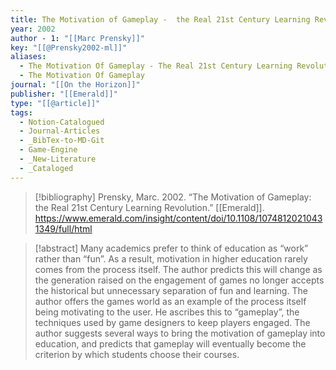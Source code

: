 ```yaml
---
title: The Motivation of Gameplay -  the Real 21st Century Learning Revolution
year: 2002
author - 1: "[[Marc Prensky]]"
key: "[[@Prensky2002-ml]]"
aliases:
  - The Motivation Of Gameplay - The Real 21st Century Learning Revolution
  - The Motivation Of Gameplay
journal: "[[On the Horizon]]"
publisher: "[[Emerald]]"
type: "[[@article]]"
tags:
  - Notion-Catalogued
  - Journal-Articles
  - _BibTex-to-MD-Git
  - Game-Engine
  - _New-Literature
  - _Cataloged
---
```


> [!bibliography]
> Prensky, Marc. 2002. “The Motivation of Gameplay: the Real 21st Century Learning Revolution.” [[Emerald]]. https://www.emerald.com/insight/content/doi/10.1108/10748120210431349/full/html

> [!abstract]
> Many academics prefer to think of education as “work” rather than “fun”. As a result, motivation in higher education rarely comes from the process itself. The author predicts this will change as the generation raised on the engagement of games no longer accepts the historical but unnecessary separation of fun and learning. The author offers the games world as an example of the process itself being motivating to the user. He ascribes this to “gameplay”, the techniques used by game designers to keep players engaged. The author suggests several ways to bring the motivation of gameplay into education, and predicts that gameplay will eventually become the criterion by which students choose their courses.